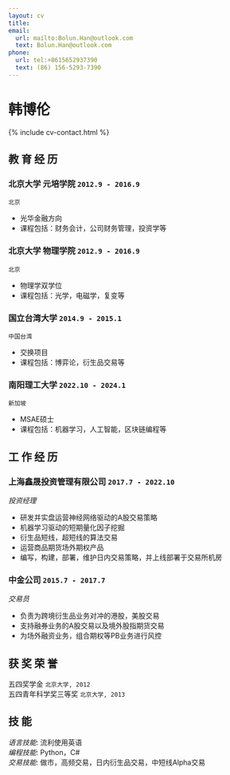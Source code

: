 ```yaml
---
layout: cv
title: 
email:
  url: mailto:Bolun.Han@outlook.com
  text: Bolun.Han@outlook.com
phone:
  url: tel:+8615652937390
  text: (86) 156-5293-7390
---
```


# 韩博伦

<!--
include contact information from the front matter
Supported arguments:
    - homepage: url, text
    - phone
    - email
-->

{% include cv-contact.html %}

## 教 育 经 历

### **北京大学 元培学院** `2012.9 - 2016.9`

```
北京
```

- 光华金融方向
- 课程包括：财务会计，公司财务管理，投资学等

### **北京大学 物理学院** `2012.9 - 2016.9`

```
北京
```

- 物理学双学位
- 课程包括：光学，电磁学，复变等

### **国立台湾大学** `2014.9 - 2015.1`

```
中国台湾
```

- 交换项目
- 课程包括：博弈论，衍生品交易等

### **南阳理工大学** `2022.10 - 2024.1`

```
新加坡
```

- MSAE硕士
- 课程包括：机器学习，人工智能，区块链编程等

## 工 作 经 历

### **上海鑫晟投资管理有限公司** `2017.7 - 2022.10`

_投资经理_<br>
* 研发并实盘运营神经网络驱动的A股交易策略
* 机器学习驱动的短期量化因子挖掘
* 衍生品短线，超短线的算法交易
* 运营商品期货场外期权产品
* 编写，构建，部署，维护日内交易策略，并上线部署于交易所机房

### **中金公司** `2015.7 - 2017.7`

_交易员_<br>
* 负责为跨境衍生品业务对冲的港股，美股交易
* 支持融券业务的A股交易以及境外股指期货交易
* 为场外融资业务，组合期权等PB业务进行风控

## 获 奖 荣 誉

五四奖学金 `北京大学, 2012` <br>
五四青年科学奖三等奖 `北京大学, 2013` <br>

## 技 能

_语言技能_: 流利使用英语 <br>
_编程技能_: Python，C# <br>
_交易技能_: 做市，高频交易，日内衍生品交易，中短线Alpha交易 <br>

<!-- ### Footer

Last updated: May.2023 -->
